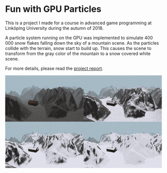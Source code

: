 # Fun with GPU Particles

This is a project I made for a course in advanced game programming at Linköping University during the autumn of 2018.

A particle system running on the GPU was implemented to simulate 400 000 snow flakes falling down the sky of a mountain scene. As the particles collide with the terrain, snow start to build up. This causes the scene to transform from the gray color of the mountain to a snow covered white scene.

For more details, please read the [project report](https://raw.githubusercontent.com/jesper-persson/fun-with-gpu-particles/master/report.pdf).

![alt text](https://raw.githubusercontent.com/jesper-persson/fun-with-gpu-particles/master/result.png)